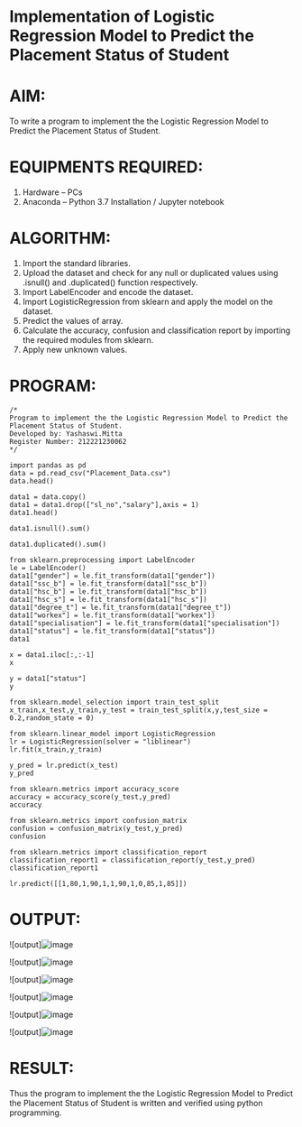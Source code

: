 # Implementation of Logistic Regression Model to Predict the Placement Status of Student

# AIM:
To write a program to implement the the Logistic Regression Model to Predict the Placement Status of Student.

# EQUIPMENTS REQUIRED:
1. Hardware – PCs
2. Anaconda – Python 3.7 Installation / Jupyter notebook

# ALGORITHM:
1. Import the standard libraries.
2. Upload the dataset and check for any null or duplicated values using .isnull()   and .duplicated() function respectively. 
3. Import LabelEncoder and encode the dataset.
4. Import LogisticRegression from sklearn and apply the model on the dataset.
5. Predict the values of array.
6. Calculate the accuracy, confusion and classification report by importing the required modules from sklearn.
7. Apply new unknown values.

# PROGRAM:
```
/*
Program to implement the the Logistic Regression Model to Predict the Placement Status of Student.
Developed by: Yashaswi.Mitta
Register Number: 212221230062
*/
```

```
import pandas as pd
data = pd.read_csv("Placement_Data.csv")
data.head()

data1 = data.copy()
data1 = data1.drop(["sl_no","salary"],axis = 1)
data1.head()

data1.isnull().sum()

data1.duplicated().sum()

from sklearn.preprocessing import LabelEncoder
le = LabelEncoder()
data1["gender"] = le.fit_transform(data1["gender"])
data1["ssc_b"] = le.fit_transform(data1["ssc_b"])
data1["hsc_b"] = le.fit_transform(data1["hsc_b"])
data1["hsc_s"] = le.fit_transform(data1["hsc_s"])
data1["degree_t"] = le.fit_transform(data1["degree_t"])
data1["workex"] = le.fit_transform(data1["workex"])
data1["specialisation"] = le.fit_transform(data1["specialisation"])
data1["status"] = le.fit_transform(data1["status"])
data1

x = data1.iloc[:,:-1]
x

y = data1["status"]
y

from sklearn.model_selection import train_test_split
x_train,x_test,y_train,y_test = train_test_split(x,y,test_size = 0.2,random_state = 0)

from sklearn.linear_model import LogisticRegression
lr = LogisticRegression(solver = "liblinear")
lr.fit(x_train,y_train)

y_pred = lr.predict(x_test)
y_pred

from sklearn.metrics import accuracy_score
accuracy = accuracy_score(y_test,y_pred)
accuracy

from sklearn.metrics import confusion_matrix
confusion = confusion_matrix(y_test,y_pred)
confusion

from sklearn.metrics import classification_report
classification_report1 = classification_report(y_test,y_pred)
classification_report1

lr.predict([[1,80,1,90,1,1,90,1,0,85,1,85]])
```

# OUTPUT:
![output]![image](https://user-images.githubusercontent.com/94619247/201003746-ea8eb5f1-efb7-4ab3-a364-1e19fb9477f0.png)

![output]![image](https://user-images.githubusercontent.com/94619247/201003789-085ab701-476e-4a55-bc87-e6fdf9beb548.png)

![output]![image](https://user-images.githubusercontent.com/94619247/201003840-cedb4b27-894f-4c0d-96f8-788b8b5e46f7.png)

![output]![image](https://user-images.githubusercontent.com/94619247/201003902-933839b5-b2da-4ee6-b040-70c1b2d8a1d5.png)

![output]![image](https://user-images.githubusercontent.com/94619247/201003941-6f6fbd20-da00-4158-ac60-b81c52ca8cfb.png)

![output]![image](https://user-images.githubusercontent.com/94619247/201003975-33a53c7a-c555-42b7-8cdd-e7b97b26d9b1.png)


# RESULT:
Thus the program to implement the the Logistic Regression Model to Predict the Placement Status of Student is written and verified using python programming.
